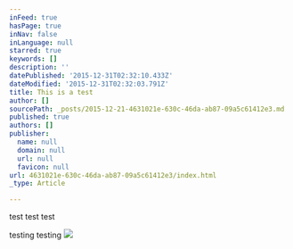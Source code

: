 ```yaml
---
inFeed: true
hasPage: true
inNav: false
inLanguage: null
starred: true
keywords: []
description: ''
datePublished: '2015-12-31T02:32:10.433Z'
dateModified: '2015-12-31T02:32:03.791Z'
title: This is a test
author: []
sourcePath: _posts/2015-12-21-4631021e-630c-46da-ab87-09a5c61412e3.md
published: true
authors: []
publisher:
  name: null
  domain: null
  url: null
  favicon: null
url: 4631021e-630c-46da-ab87-09a5c61412e3/index.html
_type: Article

---
```

test test test

testing   testing
![](https://s3-us-west-2.amazonaws.com/the-grid-img/p/a18bd91588d3e29a9bf1a266239f72ce56f2de19.jpg)